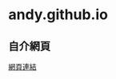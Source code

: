 # andy.github.io
<h2>自介網頁</h2>
<a href="https://laohsia.github.io/andy.github.io/introduction">網頁連結</a>
